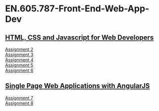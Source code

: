 # EN.605.787-Front-End-Web-App-Dev

## [HTML, CSS and Javascript for Web Developers](https://github.com/jhu-ep-coursera/fullstack-course4/)

[Assignment 2](./module2-solution/index.html) <br>
[Assignment 3](./module3-solution/index.html) <br>
[Assignment 4](./module4-solution/index.html) <br>
[Assignment 5](./module5-solution/index.html) <br>
[Assignment 6](./module6-solution/index.html) <br>

## [Single Page Web Applications with AngularJS](https://github.com/jhu-ep-coursera/fullstack-course5/)

[Assignment 7](./module7-solution/index.html) <br>
[Assignment 8](./module8-solution/index.html) <br>
